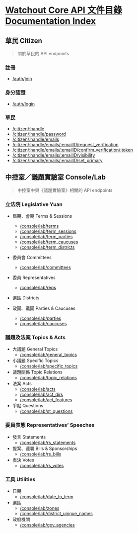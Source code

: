 # [Watchout Core API 文件目錄 Documentation Index](https://core-docs.watchout.tw/)

## 草民 Citizen
> 關於草民的 API endpoints

### 註冊
- [/auth/join](./auth/join)

### 身分認證
- [/auth/login](./auth/login)

### 草民
- [/citizen/:handle](./citizen/id)
- [/citizen/:handle/password](./citizen/password)
- [/citizen/:handle/emails](./citizen/emails)
- [/citizen/:handle/emails/:emailID/request_verification](./citizen/emails#request-verification)
- [/citizen/:handle/emails/:emailID/confirm_verification/:token](./citizen/emails#confirm-verification)
- [/citizen/:handle/emails/:emailID/visibility](./citizen/emails#set-visibility)
- [/citizen/:handle/emails/:emailID/set_primary](./citizen/emails#set-primary)

## 中控室／議題實驗室 Console/Lab
> 中控室中與《議題實驗室》相關的 API endpoints

### 立法院 Legislative Yuan
- 屆期、會期 Terms & Sessions
  - [/console/lab/terms](./console-lab/terms)
  - [/console/lab/term_sessions](./console-lab/term_sessions)
  - [/console/lab/term_parties](./console-lab/term_parties)
  - [/console/lab/term_caucuses](./console-lab/term_caucuses)
  - [/console/lab/term_districts](./console-lab/term_districts)
- 委員會 Committees
  - [/console/lab/committees](./console-lab/committees)
- 委員 Representatives
  - [/console/lab/reps](./console-lab/reps)
- 選區 Districts

- 政團、黨團 Parties & Caucuses
  - [/console/lab/parties](./console-lab/parties)
  - [/console/lab/caucuses](./console-lab/caucuses)

### 議題及法案 Topics & Acts
- 大議題 General Topics
  - [/console/lab/general_topics](./console-lab/general_topics)
- 小議題 Specific Topics
  - [/console/lab/specific_topics](./console-lab/specific_topics)
- 議題關係 Topic Relations
  - [/console/lab/topic_relations](./console-lab/topic_relations)
- 法案 Acts
  - [/console/lab/acts](./console-lab/acts)
  - [/console/lab/act_dirs](./console-lab/act_dirs)
  - [/console/lab/act_features](./console-lab/act_features)
- 爭點 Questions
  - [/console/lab/st_questions](./console-lab/st_questions)


### 委員表態 Representatives’ Speeches
- 發言 Statements
  - [/console/lab/rs_statements](./console-lab/rs_statements)
- 提案、連署 Bills & Sponsorships
  - [/console/lab/rs_bills](./console-lab/rs_bills)
- 表決 Votes
  - [/console/lab/rs_votes](./console-lab/rs_votes)

### 工具 Utilities
- 日期
  - [/console/lab/date_to_term](./console-lab/utilities#date-to-term)
- 選區
  - [/console/lab/zones](./console-lab/utilities#zones)
  - [/console/lab/district_unique_names](./console-lab/utilities#district-unique-names)
- 政府機關
  - [/console/lab/gov_agencies](./console-lab/utilities#government-agencies)
